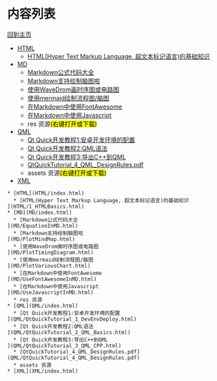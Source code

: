 
# 内容列表

[回到主页](https://charleechan.github.io/MyWiki)

* [HTML](HTML/index.html)
  * [HTML(Hyper Text Markup Language, 超文本标记语言)的基础知识
](HTML/1_HTMLBasics.html)
* [MD](MD/index.html)
  * [Markdown公式代码大全
](MD/EquationInMD.html)
  * [Markdown支持绘制脑图啦
](MD/PlotMindMap.html)
  * [使用WaveDrom画时序图或电路图
](MD/PlotTimingDiagram.html)
  * [使用mermaid绘制流程图/脑图
](MD/PlotVariousChart.html)
  * [在Markdown中使用FontAwesome
](MD/UseFontAwesomeInMD.html)
  * [在Markdown中使用Javascript
](MD/UseJavascriptInMD.html)
  * res 资源<mark>(右键打开或下载)</mark>
* [QML](QML/index.html)
  * [Qt Quick开发教程1:安卓开发环境的配置
](QML/QtQuickTutorial_1_DevEnvDeploy.html)
  * [Qt Quick开发教程2:QML语法
](QML/QtQuickTutorial_2_QML_Basics.html)
  * [Qt Quick开发教程3:导出C++到QML
](QML/QtQuickTutorial_3_QML_CPP.html)
  * [QtQuickTutorial_4_QML_DesignRules.pdf](QML/QtQuickTutorial_4_QML_DesignRules.pdf)
  * assets 资源<mark>(右键打开或下载)</mark>
* [XML](XML/index.html)


```mind:height=300,title=内容概要,color
* [HTML](HTML/index.html)
  * [HTML(Hyper Text Markup Language, 超文本标记语言)的基础知识
](HTML/1_HTMLBasics.html)
* [MD](MD/index.html)
  * [Markdown公式代码大全
](MD/EquationInMD.html)
  * [Markdown支持绘制脑图啦
](MD/PlotMindMap.html)
  * [使用WaveDrom画时序图或电路图
](MD/PlotTimingDiagram.html)
  * [使用mermaid绘制流程图/脑图
](MD/PlotVariousChart.html)
  * [在Markdown中使用FontAwesome
](MD/UseFontAwesomeInMD.html)
  * [在Markdown中使用Javascript
](MD/UseJavascriptInMD.html)
  * res 资源
* [QML](QML/index.html)
  * [Qt Quick开发教程1:安卓开发环境的配置
](QML/QtQuickTutorial_1_DevEnvDeploy.html)
  * [Qt Quick开发教程2:QML语法
](QML/QtQuickTutorial_2_QML_Basics.html)
  * [Qt Quick开发教程3:导出C++到QML
](QML/QtQuickTutorial_3_QML_CPP.html)
  * [QtQuickTutorial_4_QML_DesignRules.pdf](QML/QtQuickTutorial_4_QML_DesignRules.pdf)
  * assets 资源
* [XML](XML/index.html)
```
